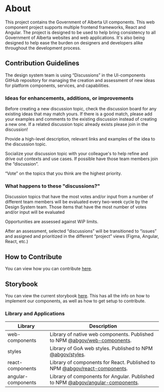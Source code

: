 # About

This project contains the Government of Alberta UI components. This web component project supports multiple frontend frameworks, React and Angular. The project is designed to be used to help bring consistency to all Government of Alberta websites and web applications. It's also being designed to help ease the burden on designers and developers alike throughout the development process.

## Contribution Guidelines

The design system team is using “Discussions” in the UI-components GitHub repository for managing the creation and assessment of new ideas for platform components, services, and capabilities.

### Ideas for enhancements, additions, or improvements

Before creating a new discussion topic, check the discussion board for any existing ideas that may match yours. If there is a good match, please add your examples and comments to the existing discussion instead of creating a new one. If a related discussion topic already exists please join in the discussion!

Provide a high-level description, relevant links and examples of the idea to the discussion topic.

Socialize your discussion topic with your colleague's to help refine and drive out contexts and use cases. If possible have those team members join the “discussion”.

“Vote” on the topics that you think are the highest priority.

### What happens to these "discussions?"

Discussion topics that have the most votes and/or input from a number of different team members will be evaluated every two-week cycle by the Design System team. Those items that have the most number of votes and/or input will be evaluated

Opportunities are assessed against WiP limits.

After an assessment, selected “discussions” will be transitioned to “issues” and assigned and prioritized in the different “project” views (Figma, Angular, React, etc.)

## How to Contribute

You can view how you can contribute [here](contributing.md).

## Storybook

You can view the current storybook [here](https://ui-components.alberta.ca/?path=/story/overview--page). This has all the info on how to implement our components, as well as how to get setup to contribute.

### Library and Applications

| Library            | Description                                                                                                                               |
| ------------------ | ----------------------------------------------------------------------------------------------------------------------------------------- |
| web-components     | Library of native web components. Published to NPM [@abgov/web-components](https://www.npmjs.com/package/@abgov/web-components).          |
| styles             | Library of GoA web styles. Published to NPM [@abgov/styles](https://www.npmjs.com/package/@abgov/styles).                                 |
| react-components   | Library of components for React. Published to NPM [@abgov/react-components](https://www.npmjs.com/package/@abgov/react-components).       |
| angular-components | Library of components for Angular. Published to NPM [@abgov/angular-components](https://www.npmjs.com/package/@abgov/angular-components). |
